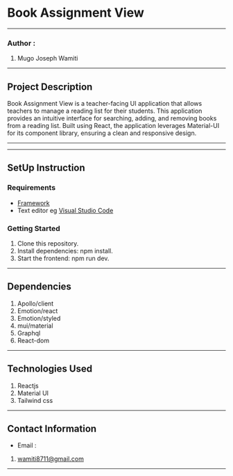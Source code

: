 #   Book Assignment View
*****
### Author :
1. Mugo Joseph Wamiti 
****
## Project Description
Book Assignment View is a teacher-facing UI application that allows teachers to manage a reading list for their students. This application provides an intuitive interface for searching, adding, and removing books from a reading list. Built using React, the application leverages Material-UI for its component library, ensuring a clean and responsive design.
******
*****
## SetUp Instruction
### Requirements
* [Framework](https://legacy.reactjs.org/)
* Text editor eg [Visual Studio Code](https://code.visualstudio.com/download)


### Getting Started
1. Clone this repository.
2. Install dependencies: npm install.
3. Start the frontend: npm run dev.


*****
## Dependencies
1. Apollo/client
2. Emotion/react 
3. Emotion/styled
4. mui/material
5. Graphql
6. React-dom
*****

## Technologies Used
1. Reactjs
2. Material UI
3. Tailwind css
*****
## Contact Information
* Email : 
1. wamiti8711@gmail.com
*****
